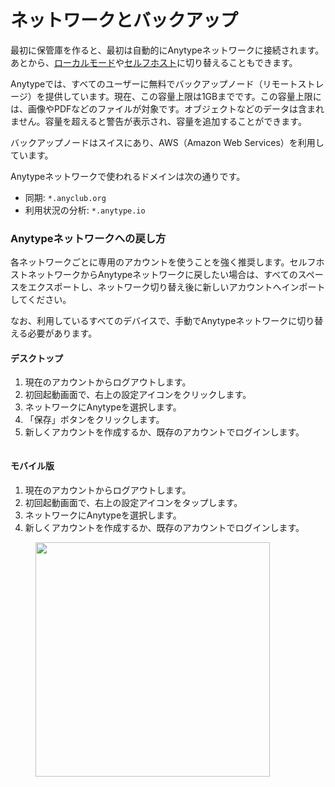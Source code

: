 # ネットワークとバックアップ

最初に保管庫を作ると、最初は自動的にAnytypeネットワークに接続されます。あとから、[ローカルモード](local-only.md "mention")や[セルフホスト](self-hosted.md "mention")に切り替えることもできます。

Anytypeでは、すべてのユーザーに無料でバックアップノード（リモートストレージ）を提供しています。現在、この容量上限は1GBまでです。この容量上限には、画像やPDFなどのファイルが対象です。オブジェクトなどのデータは含まれません。容量を超えると警告が表示され、容量を追加することができます。

バックアップノードはスイスにあり、AWS（Amazon Web Services）を利用しています。

Anytypeネットワークで使われるドメインは次の通りです。

- 同期: `*.anyclub.org`
- 利用状況の分析: `*.anytype.io`

### Anytypeネットワークへの戻し方
各ネットワークごとに専用のアカウントを使うことを強く推奨します。セルフホストネットワークからAnytypeネットワークに戻したい場合は、すべてのスペースをエクスポートし、ネットワーク切り替え後に新しいアカウントへインポートしてください。

なお、利用しているすべてのデバイスで、手動でAnytypeネットワークに切り替える必要があります。

#### デスクトップ

1. 現在のアカウントからログアウトします。
2. 初回起動画面で、右上の設定アイコンをクリックします。
3. ネットワークにAnytypeを選択します。
4. 「保存」ボタンをクリックします。
5. 新しくアカウントを作成するか、既存のアカウントでログインします。

<figure><img src="../../../../.gitbook/assets/image (51) (1).png" alt=""><figcaption></figcaption></figure>

#### モバイル版

1. 現在のアカウントからログアウトします。
2. 初回起動画面で、右上の設定アイコンをタップします。
3. ネットワークにAnytypeを選択します。
4. 新しくアカウントを作成するか、既存のアカウントでログインします。

<figure><img src="../../../../.gitbook/assets/Screenshot_20240411-104810_Anytype2.png" alt="" width="375"><figcaption></figcaption></figure>
